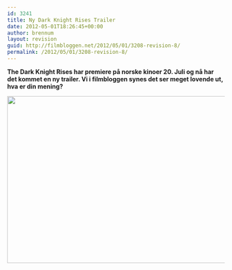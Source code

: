 ```yaml
---
id: 3241
title: Ny Dark Knight Rises Trailer
date: 2012-05-01T18:26:45+00:00
author: brennum
layout: revision
guid: http://filmbloggen.net/2012/05/01/3208-revision-8/
permalink: /2012/05/01/3208-revision-8/
---
```

**The Dark Knight Rises har premiere på norske kinoer 20. Juli og nå har det kommet en ny trailer. Vi i filmbloggen synes det ser meget lovende ut, hva er din mening?**

<!--more-->

<a href="http://filmbloggen.net/?attachment_id=3237" rel="attachment wp-att-3237"><img class="alignnone size-large wp-image-3237" src="http://filmbloggen.net/wp-content/uploads//2012/05/Bane-Batman-The-Dark-Knight-Rises-Tom-Hardy-2560x1600-620x387.jpg" alt="" width="620" height="387" /></a>